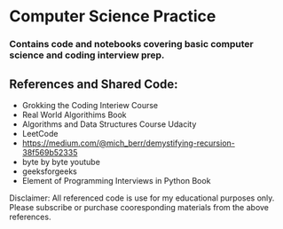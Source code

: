 # Computer Science Practice

### Contains code and notebooks covering basic computer science and coding interview prep. 

## References and Shared Code:
* Grokking the Coding Interiew Course 
* Real World Algorithims Book
* Algorithms and Data Structures Course Udacity
* LeetCode
* https://medium.com/@mich_berr/demystifying-recursion-38f569b52335
* byte by byte youtube
* geeksforgeeks
* Element of Programming Interviews in Python Book

Disclaimer: All referenced code is use for my educational purposes only. Please subscribe or purchase cooresponding materials from the above references.